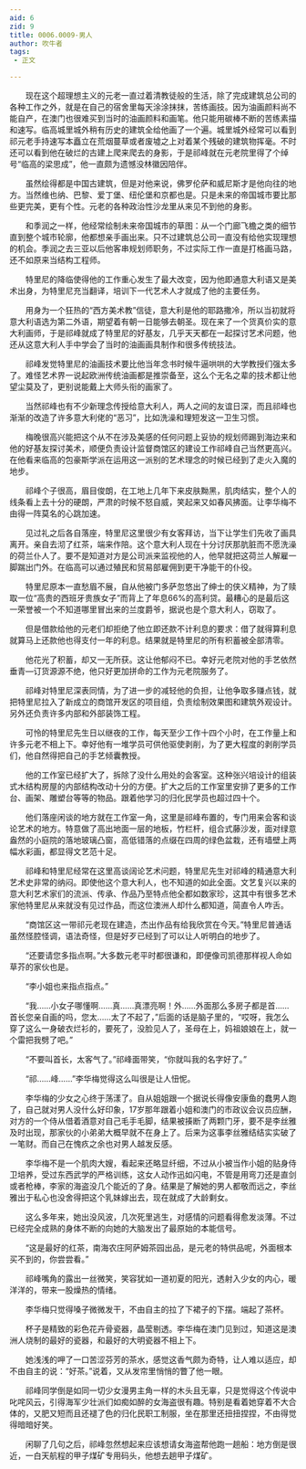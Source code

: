 ```yaml
---
aid: 6
zid: 9
title: 0006.0009-男人
author: 吹牛者
tags: 
 - 正文

---
```




　　现在这个超理想主义的元老一直过着清教徒般的生活，除了完成建筑总公司的各种工作之外，就是在自己的宿舍里每天涂涂抹抹，苦练画技。因为油画颜料尚不能自产，在澳门也很难买到当时的油画颜料和画笔。他只能用碳棒不断的苦练素描和速写。临高城里城外稍有历史的建筑全给他画了一个遍。城里城外经常可以看到祁元老手持速写本矗立在荒烟蔓草或者废墟之上对着某个残破的建筑物挥毫。不时还可以看到他在破烂的古建上爬来爬去的身影，于是祁峰就在元老院里得了个绰号“临高的梁思成”，他一直颇为遗憾没林徽因陪伴。

　　虽然绘得都是中国古建筑，但是对他来说，佛罗伦萨和威尼斯才是他向往的地方。当然维也纳、巴黎、爱丁堡、纽伦堡和京都也是。只是未来的帝国城市要比那些更完美，更有个性。元老的各种政治性沙龙里从来见不到他的身影。

　　和季润之一样，他经常绘制未来帝国城市的草图：从一个门廊飞檐之类的细节直到整个城市轮廓，他都想亲手画出来。只不过建筑总公司一直没有给他实现理想的机会。季润之去三亚以后他客串规划师职务，不过实际工作一直是打格画马路，还不如原来当结构工程师。

　　特里尼的降临使得他的工作重心发生了最大改变，因为他即通意大利语又是美术出身，为特里尼充当翻译，培训下一代艺术人才就成了他的主要任务。

　　用身为一个狂热的“西方美术教”信徒，意大利是他的耶路撒冷，所以当初就将意大利语选为第二外语，期望着有朝一日能够去朝圣。现在来了一个货真价实的意大利画师，于是祁峰就成了特里尼的好基友，几乎天天都在一起探讨艺术问题，他还从这意大利人手中学会了当时的油画画具制作和很多传统技法。

　　祁峰发觉特里尼的油画技术要比他当年念书时候牛逼哄哄的大学教授们强太多了。难怪艺术界一说起欧洲传统油画都是推崇备至，这么个无名之辈的技术都让他望尘莫及了，更别说能戴上大师头衔的画家了。

　　当然祁峰也有不少新理念传授给意大利人，两人之间的友谊日深，而且祁峰也渐渐的改造了许多意大利佬的“恶习”，比如洗澡和理短发这一卫生习惯。

　　梅晚很高兴能把这个从不在涉及美感的任何问题上妥协的规划师踢到海边来和他的好基友探讨美术，顺便负责设计监督商馆区的建设工作祁峰自己当然更高兴。在他看来临高的包豪斯学派在运用这一派别的艺术理念的时候已经到了走火入魔的地步。

　　祁峰个子很高，眉目俊朗，在工地上几年下来皮肤黝黑，肌肉结实，整个人的线条看上去十分的硬朗，严肃的时候不怒自威，笑起来又如春风拂面。让李华梅不由得一阵莫名的心跳加速。

　　见过礼之后各自落座，特里尼这里很少有女客拜访，当下让学生们先收了画具离开。亲自去沏了红茶，端来作陪。这个意大利人现在十分讨厌那肮脏而不愿洗澡的荷兰仆人了。要不是知道对方是公司派来监视他的人，他早就把这荷兰人解雇一脚踹出门外。在临高可以通过殖民和贸易部雇佣到更干净能干的仆役。

　　特里尼原本一直愁眉不展，自从他被门多萨忽悠出了绅士的侠义精神，为了赎取一位“高贵的西班牙贵族女子”而背上了年息66%的高利贷。最糟心的是最后这一荣誉被一个不知道哪里冒出来的兰度爵爷，据说也是个意大利人，窃取了。

　　但是借款给他的元老们却拒绝了他立即还款不计利息的要求：借了就得算利息就算马上还款他也得支付一年的利息。结果就是特里尼的所有积蓄被全部清零。

　　他花光了积蓄，却又一无所获。这让他郁闷不已。幸好元老院对他的手艺依然垂青—订货源源不绝，他只好更加拼命的工作为元老院服务了。

　　祁峰对特里尼深表同情，为了进一步的减轻他的负担，让他争取多赚点钱，就把特里尼拉入了新成立的商馆开发区的项目组，负责绘制效果图和建筑外观设计。另外还负责许多内部和外部装饰工程。

　　可怜的特里尼先生日以继夜的工作，每天至少工作十四个小时，在工作量上和许多元老不相上下。幸好他有一堆学员可供他驱使剥削，为了更大程度的剥削学员们，他自然得把自己的手艺倾囊教授。

　　他的工作室已经扩大了，拆除了没什么用处的会客室。这种张兴培设计的组装式木结构房屋的内部结构改动十分的方便。扩大之后的工作室里安排了更多的工作台、画架、雕塑台等等的物品。跟着他学习的归化民学员也超过四十个。

　　他们落座闲谈的地方就在工作室一角，这里是祁峰布置的，专门用来会客和谈论艺术的地方。特意做了高出地面一层的地板，竹栏杆，组合式藤沙发，面对绿意盎然的小庭院的落地玻璃凸窗，高低错落的点缀在四周的绿色盆栽，还有墙壁上两幅水彩画，都显得文艺范十足。

　　祁峰和特里尼经常在这里高谈阔论艺术问题，特里尼先生对祁峰的精通意大利艺术史非常的纳闷。即使他这个意大利人，也不知道的如此全面。文艺复兴以来的意大利艺术家们的流派、传承、作品乃至特点他全都如数家珍，这其中有很多艺术家他特里尼从来就没有见过作品，而这位澳洲人却什么都知道，简直令人咋舌。

　　“商馆区这一带祁元老现在建造，杰出作品有给我欣赏在今天。”特里尼普通话虽然怪腔怪调，语法奇怪，但是好歹已经到了可以让人听明白的地步了。

　　“还要请您多指点啊。”大多数元老平时都很谦和，即便像司凯德那样视人命如草芥的家伙也是。

　　“李小姐也来指点指点。”

　　“我……小女子哪懂啊……真……真漂亮啊！外……外面那么多房子都是首……首长您亲自画的吗，您太……太了不起了，”后面的话是脑子里的，“哎呀，我怎么穿了这么一身破衣烂衫的，要死了，没脸见人了，圣母在上，妈祖娘娘在上，就一个雷把我劈了吧。”

　　“不要叫首长，太客气了。”祁峰面带笑，“你就叫我的名字好了。”

　　“祁……峰……”李华梅觉得这么叫很是让人忸怩。

　　李华梅的少女之心终于荡漾了。自从姐姐跟一个据说长得像安康鱼的蠢男人跑了，自己就对男人没什么好印象，17岁那年跟着小姐和澳门的市政议会议员应酬，对方的一个侍从借着酒意对自己毛手毛脚，结果被揍断了两颗门牙，要不是李丝雅及时出现，那家伙的小弟弟大概早就不在身上了。后来为这事李丝雅结结实实破了一笔财。而自己在愧疚之余也对男人越发反感。

　　李华梅不是一个肌肉大嫂，看起来还略显纤细，不过从小被当作小姐的贴身侍卫培养，受过东西武学的严格训练，这女人动作迅如闪电，不管是用弯刀还是直剑或者枪棒，李家的海盗没几个能近的了身。结果是了解她的男人都敬而远之，李丝雅出于私心也没舍得把这个乳妹嫁出去，现在就成了大龄剩女。

　　这么多年来，她出没风波，几次死里逃生，对感情的问题看得愈发淡薄。不过已经完全成熟的身体不断的向她的大脑发出了最原始的本能信号。

　　“这是最好的红茶，南海农庄阿萨姆茶园出品，是元老的特供品呢，外面根本买不到的，你尝尝看。”

　　祁峰嘴角的露出一丝微笑，笑容犹如一道初夏的阳光，透射入少女的内心，暖洋洋的，带来一股燥热的情绪。

　　李华梅只觉得嗓子微微发干，不由自主的拉了下裙子的下摆。端起了茶杯。

　　杯子是精致的彩色花卉骨瓷器，晶莹剔透。李华梅在澳门见到过，知道这是澳洲人烧制的最好的瓷器，和最好的大明瓷器不相上下。

　　她浅浅的呷了一口苦涩芬芳的茶水，感觉这香气颇为奇特，让人难以适应，却不由自主的说：“好茶。”说着，又从发帘里悄悄的瞥了他一眼。

　　祁峰同学倒是如同一切少女漫男主角一样的木头且无辜，只是觉得这个传说中叱咤风云，引得海军少壮派们如痴如醉的女海盗很有趣。特别是看着她穿着不大合体的，又肥又短而且还褪了色的归化民职工制服，坐在那里还扭扭捏捏，不由得觉得暗暗好笑。

　　闲聊了几句之后，祁峰忽然想起来应该想请女海盗帮他跑一趟船：地方倒是很近，一白天航程的甲子煤矿专用码头，他想去趟甲子煤矿。


